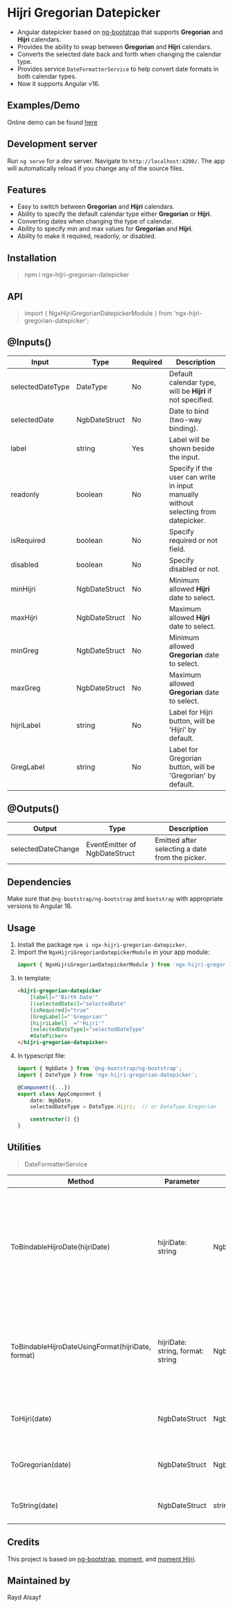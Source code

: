 # Hijri Gregorian Datepicker

* Angular datepicker based on [ng-bootstrap](https://ng-bootstrap.github.io/#/components/datepicker/overview) that supports **Gregorian** and **Hijri** calendars. 
* Provides the ability to swap between **Gregorian** and **Hijri** calendars.
* Converts the selected date back and forth when changing the calendar type.
* Provides service `DateFormatterService` to help convert date formats in both calendar types.
* Now it supports Angular v16.

## Examples/Demo
Online demo can be found [here](https://eslamelmadny.github.io/HijriGregorianDatepicker/) 

## Development server

Run `ng serve` for a dev server. Navigate to `http://localhost:4200/`. The app will automatically reload if you change any of the source files.

## Features
* Easy to switch between **Gregorian** and **Hijri** calendars.
* Ability to specify the default calendar type either **Gregorian** or **Hijri**.
* Converting dates when changing the type of calendar.
* Ability to specify min and max values for **Gregorian** and **Hijri**.
* Ability to make it required, readonly, or disabled.

## Installation
>npm i ngx-hijri-gregorian-datepicker

## API
>import { NgxHijriGregorianDatepickerModule } from 'ngx-hijri-gregorian-datepicker';

## @Inputs()
 
| Input              | Type            | Required | Description                                         |
|--------------------|-----------------|----------|-----------------------------------------------------|
| selectedDateType   | DateType        | No       | Default calendar type, will be **Hijri** if not specified. |
| selectedDate       | NgbDateStruct   | No       | Date to bind (two-way binding).                     |
| label              | string          | Yes      | Label will be shown beside the input.               |
| readonly           | boolean         | No       | Specify if the user can write in input manually without selecting from datepicker. |
| isRequired         | boolean         | No       | Specify required or not field.                      |
| disabled           | boolean         | No       | Specify disabled or not.                            |
| minHijri           | NgbDateStruct   | No       | Minimum allowed **Hijri** date to select.           |
| maxHijri           | NgbDateStruct   | No       | Maximum allowed **Hijri** date to select.           |
| minGreg            | NgbDateStruct   | No       | Minimum allowed **Gregorian** date to select.       |
| maxGreg            | NgbDateStruct   | No       | Maximum allowed **Gregorian** date to select.       |
| hijriLabel         | string          | No       | Label for Hijri button, will be 'Hijri' by default. |
| GregLabel          | string          | No       | Label for Gregorian button, will be 'Gregorian' by default. |

## @Outputs()

| Output             | Type                     | Description                                        |
|--------------------|--------------------------|----------------------------------------------------|
| selectedDateChange | EventEmitter of NgbDateStruct | Emitted after selecting a date from the picker.     |

## Dependencies

Make sure that `@ng-bootstrap/ng-bootstrap` and `bootstrap` with appropriate versions to Angular 16.

## Usage

1. Install the package `npm i ngx-hijri-gregorian-datepicker`.
2. Import the `NgxHijriGregorianDatepickerModule` in your app module:
    ```typescript
    import { NgxHijriGregorianDatepickerModule } from 'ngx-hijri-gregorian-datepicker';
    ```
3. In template:
    ```html
    <hijri-gregorian-datepicker
        [label]="'Birth Date'"
        [(selectedDate)]="selectedDate"
        [isRequired]="true"
        [GregLabel]="'Gregorian'"
        [hijriLabel]  ="'Hijri'"
        [selectedDateType]="selectedDateType"
        #datePicker>
    </hijri-gregorian-datepicker>
    ```
4. In typescript file:
    ```typescript
    import { NgbDate } from '@ng-bootstrap/ng-bootstrap';
    import { DateType } from 'ngx-hijri-gregorian-datepicker';  

    @Component({...})
    export class AppComponent {
        date: NgbDate;
        selectedDateType = DateType.Hijri;  // or DateType.Gregorian

        constructor() {}
    }
    ```

## Utilities

>DateFormatterService

| Method                        | Parameter           | Return      | Description                                                                             |
|-------------------------------|---------------------|-------------|-----------------------------------------------------------------------------------------|
| ToBindableHijroDate(hijriDate)| hijriDate: string   | NgbDate     | Receive Hijri date from server as a string and convert to `NgbDate` to bind to the component. Default format `(iD/iM/iYY HH:mm:ss tt)` |
| ToBindableHijroDateUsingFormat(hijriDate, format) | hijriDate: string, format: string | NgbDate | Same as previous method with the ability to provide the format of the receiving date. |
| ToHijri(date)                 | NgbDateStruct       | NgbDateStruct | Convert Gregorian date struct to Hijri struct.                                           |
| ToGregorian(date)             | NgbDateStruct       | NgbDateStruct | Convert Hijri date struct to Gregorian struct.                                          |
| ToString(date)                | NgbDateStruct       | string      | Convert date struct to string `dd/mm/yyyy`                                              |

## Credits
This project is based on [ng-bootstrap](https://ng-bootstrap.github.io/#/components/datepicker/overview), [moment](https://momentjs.com/), and [moment Hijri](https://github.com/xsoh/moment-hijri).

## Maintained by
Rayd Alsayf